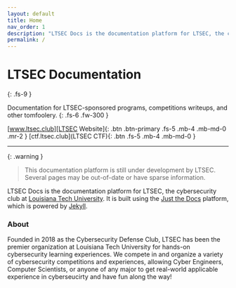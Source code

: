 ```yaml
---
layout: default
title: Home
nav_order: 1
description: "LTSEC Docs is the documentation platform for LTSEC, the cybersecurity club at Louisiana Tech University."
permalink: /
---
```


# LTSEC Documentation
{: .fs-9 }

Documentation for LTSEC-sponsored programs, competitions writeups, and other tomfoolery.
{: .fs-6 .fw-300 }

[www.ltsec.club][LTSEC Website]{: .btn .btn-primary .fs-5 .mb-4 .mb-md-0 .mr-2 }
[ctf.ltsec.club](LTSEC CTF){: .btn .fs-5 .mb-4 .mb-md-0 }

---

{: .warning }
> This documentation platform is still under development by LTSEC. Several pages may be out-of-date or have sparse information.

LTSEC Docs is the documentation platform for LTSEC, the cybersecurity club at [Louisiana Tech University]. It is built using the [Just the Docs] platform, which is powered by [Jekyll].

### About

Founded in 2018 as the Cybersecurity Defense Club, LTSEC has been the premier organization at Louisiana Tech University for hands-on cybersecurity learning experiences. We compete in and organize a variety of cybersecurity competitions and experiences, allowing Cyber Engineers, Computer Scientists, or anyone of any major to get real-world applicable experience in cyberseucirty and have fun along the way!

[Jekyll]: https://jekyllrb.com
[Louisiana Tech University]: https://www.latech.edu
[Liquid]: https://github.com/Shopify/liquid/wiki
[Front matter]: https://jekyllrb.com/docs/front-matter/
[Jekyll configuration]: https://jekyllrb.com/docs/configuration/
[source file for this page]: https://github.com/just-the-docs/just-the-docs/blob/main/index.md
[Just the Docs Template]: https://just-the-docs.github.io/just-the-docs-template/
[Just the Docs]: https://just-the-docs.github.io/just-the-docs/
[LTSEC Website]: https://www.ltsec.club
[Just the Docs README]: https://github.com/just-the-docs/just-the-docs/blob/main/README.md
[GitHub Pages]: https://pages.github.com/
[Template README]: https://github.com/just-the-docs/just-the-docs-template/blob/main/README.md
[GitHub Pages / Actions workflow]: https://github.blog/changelog/2022-07-27-github-pages-custom-github-actions-workflows-beta/
[use the template]: https://github.com/just-the-docs/just-the-docs-template/generate
